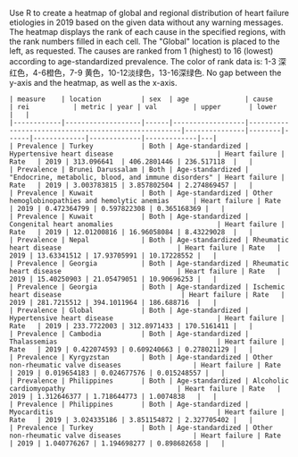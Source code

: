 
Use R to create a heatmap of global and regional distribution of heart failure etiologies in 2019 based on the given data without any warning messages. The heatmap displays the rank of each cause in the specified regions, with the rank numbers filled in each cell. The "Global" location is placed to the left, as requested. The causes are ranked from 1 (highest) to 16 (lowest) according to age-standardized prevalence. The color of rank data is: 1-3 深红色，4-6橙色，7-9 黄色，10-12淡绿色，13-16深绿色. No gap between the y-axis and the heatmap, as well as the x-axis.


```
| measure    | location          | sex  | age              | cause                                               | rei           | metric | year | val         | upper       | lower       |   |
|------------|-------------------|------|------------------|-----------------------------------------------------|---------------|--------|------|-------------|-------------|-------------|---|
| Prevalence | Turkey            | Both | Age-standardized | Hypertensive heart disease                          | Heart failure | Rate   | 2019 | 313.096641  | 406.2801446 | 236.517118  |   |
| Prevalence | Brunei Darussalam | Both | Age-standardized | "Endocrine, metabolic, blood, and immune disorders" | Heart failure | Rate   | 2019 | 3.003783815 | 3.857802504 | 2.274869457 |   |
| Prevalence | Kuwait            | Both | Age-standardized | Other hemoglobinopathies and hemolytic anemias      | Heart failure | Rate   | 2019 | 0.472364799 | 0.597822308 | 0.365168369 |   |
| Prevalence | Kuwait            | Both | Age-standardized | Congenital heart anomalies                          | Heart failure | Rate   | 2019 | 12.01200816 | 16.96058084 | 8.43229028  |   |
| Prevalence | Nepal             | Both | Age-standardized | Rheumatic heart disease                             | Heart failure | Rate   | 2019 | 13.63341512 | 17.93705991 | 10.17228552 |   |
| Prevalence | Georgia           | Both | Age-standardized | Rheumatic heart disease                             | Heart failure | Rate   | 2019 | 15.40250903 | 21.05479051 | 10.90696253 |   |
| Prevalence | Georgia           | Both | Age-standardized | Ischemic heart disease                              | Heart failure | Rate   | 2019 | 281.7215512 | 394.1011964 | 186.688716  |   |
| Prevalence | Global            | Both | Age-standardized | Hypertensive heart disease                          | Heart failure | Rate   | 2019 | 233.7722003 | 312.8971433 | 170.5161411 |   |
| Prevalence | Cambodia          | Both | Age-standardized | Thalassemias                                        | Heart failure | Rate   | 2019 | 0.422074593 | 0.609240663 | 0.278021129 |   |
| Prevalence | Kyrgyzstan        | Both | Age-standardized | Other non-rheumatic valve diseases                  | Heart failure | Rate   | 2019 | 0.019654183 | 0.024677576 | 0.015248557 |   |
| Prevalence | Philippines       | Both | Age-standardized | Alcoholic cardiomyopathy                            | Heart failure | Rate   | 2019 | 1.312646377 | 1.718644773 | 1.0074838   |   |
| Prevalence | Philippines       | Both | Age-standardized | Myocarditis                                         | Heart failure | Rate   | 2019 | 3.024335186 | 3.851154872 | 2.327705402 |   |
| Prevalence | Turkey            | Both | Age-standardized | Other non-rheumatic valve diseases                  | Heart failure | Rate   | 2019 | 1.040776267 | 1.194698277 | 0.898682658 |   |

```